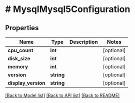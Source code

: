 # # MysqlMysql5Configuration

## Properties

Name | Type | Description | Notes
------------ | ------------- | ------------- | -------------
**cpu_count** | **int** |  | [optional]
**disk_size** | **int** |  | [optional]
**memory** | **int** |  | [optional]
**version** | **string** |  | [optional]
**display_version** | **string** |  | [optional]

[[Back to Model list]](../../README.md#models) [[Back to API list]](../../README.md#endpoints) [[Back to README]](../../README.md)
